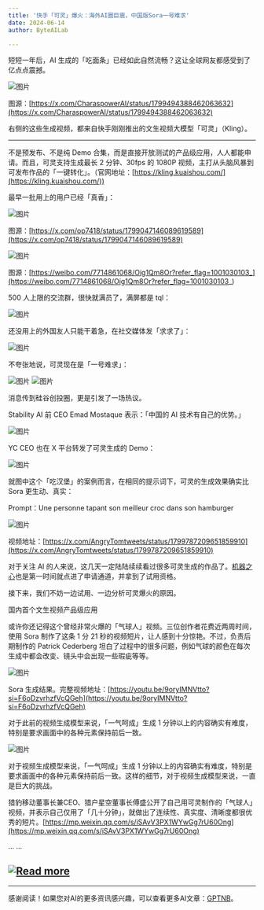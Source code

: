 ```yaml
---
title: '快手「可灵」爆火：海外AI圈巨震，中国版Sora一号难求'
date: 2024-06-14
author: ByteAILab

---
```


短短一年后，AI 生成的「吃面条」已经如此自然流畅？这让全球网友都感受到了亿点点震撼。

![图片](https://mmbiz.qpic.cn/sz_mmbiz_gif/KmXPKA19gW9lZPQPFyq4gKt0yKIDSk97dAckyzCQNWpHBMjcbk5wDmStUib0lZtVtQP4du7m8iaj8eQiaGcgia8SyQ/640?wx_fmt=gif&amp;from=appmsg)

图源：[https://x.com/CharaspowerAI/status/1799494388462063632](https://x.com/CharaspowerAI/status/1799494388462063632)

右侧的这些生成视频，都来自快手刚刚推出的文生视频大模型「可灵」（Kling）。

---


不是预发布、不是纯 Demo 合集，而是直接开放测试的产品级应用，人人都能申请。而且，可灵支持生成最长 2 分钟、30fps 的 1080P 视频，主打从头脑风暴到可发布作品的「一键转化」。（官网地址：[https://kling.kuaishou.com/](https://kling.kuaishou.com/))

最早一批用上的用户已经「真香」：

![图片](https://mmbiz.qpic.cn/sz_mmbiz_gif/KmXPKA19gW9lZPQPFyq4gKt0yKIDSk97nWTFFuqktuW4r6h7oQJWnZek0z9KN9NVTWWBZT9eHiaxWJnQpn7ibDbg/640?wx_fmt=gif&amp;from=appmsg)

图源：[https://x.com/op7418/status/1799047146089619589](https://x.com/op7418/status/1799047146089619589)

![图片](https://mmbiz.qpic.cn/sz_mmbiz_gif/KmXPKA19gW9lZPQPFyq4gKt0yKIDSk97LGvOHqOmHSsrL60RDcE0wPydMNQT0L6iaHj5ic6BQ0DW5rBq7xL45Vuw/640?wx_fmt=gif&amp;from=appmsg)

图源：[https://weibo.com/7714861068/Oig1Qm8Or?refer_flag=1001030103_](https://weibo.com/7714861068/Oig1Qm8Or?refer_flag=1001030103_)

500 人上限的交流群，很快就满员了，满屏都是 tql：

![图片](https://mmbiz.qpic.cn/sz_mmbiz_png/KmXPKA19gW9lZPQPFyq4gKt0yKIDSk97JhMkV9icMtpMyZap4wKxNj0atELj8Ya0rNkXCqQQMZjrFO5rhdAXTWw/640?wx_fmt=png&amp;from=appmsg)

还没用上的外国友人只能干着急，在社交媒体发「求求了」：

![图片](https://mmbiz.qpic.cn/sz_mmbiz_png/KmXPKA19gW9lZPQPFyq4gKt0yKIDSk978Ixttmj7KEzPickIuSaxFbZVng1eSSG19hPMVDgRIia70aFLxbnLlSmQ/640?wx_fmt=png&amp;from=appmsg)

不夸张地说，可灵现在是「一号难求」：

![图片](https://mmbiz.qpic.cn/sz_mmbiz_png/KmXPKA19gW9lZPQPFyq4gKt0yKIDSk977IQDMsCuDQQ7jzzuHZPM0kibG02Sd0bI15dsMXXZRTRhY21BXFSxSdw/640?wx_fmt=png&amp;from=appmsg)
![图片](https://mmbiz.qpic.cn/sz_mmbiz_png/KmXPKA19gW9lZPQPFyq4gKt0yKIDSk97dRB6kmjbkCe8EosYpFPksbOtU6Cu4quvtDb56EhH7grZibdxBByw6Sw/640?wx_fmt=png&amp;from=appmsg)

消息传到硅谷创投圈，更是引发了一场热议。

Stability AI 前 CEO Emad Mostaque 表示：「中国的 AI 技术有自己的优势。」

![图片](https://mmbiz.qpic.cn/sz_mmbiz_png/KmXPKA19gW9lZPQPFyq4gKt0yKIDSk977QQwYTYEKMgx6lBK7I3Wn1xiab4lCvHic54sb0IsnIh1tAiaDXyK3dVcA/640?wx_fmt=png&amp;from=appmsg)

YC CEO 也在 X 平台转发了可灵生成的 Demo：

![图片](https://mmbiz.qpic.cn/sz_mmbiz_png/KmXPKA19gW9lZPQPFyq4gKt0yKIDSk9718iaNmA0KqA2TndWKPbz5wZ3zTqNyVAkDxokHq6GnpJm9qN7wHEjUaw/640?wx_fmt=png&amp;from=appmsg)

就图中这个「吃汉堡」的案例而言，在相同的提示词下，可灵的生成效果确实比 Sora 更生动、真实：

Prompt：Une personne tapant son meilleur croc dans son hamburger

![图片](https://mmbiz.qpic.cn/sz_mmbiz_gif/KmXPKA19gW9lZPQPFyq4gKt0yKIDSk97rgdsfVb9mRfYJ9JCZmvbfgeXwOSD0meS9kzYrF15y9dzb1OXsLFXgg/640?wx_fmt=gif&amp;from=appmsg)

视频地址：[https://x.com/AngryTomtweets/status/1799787209651859910](https://x.com/AngryTomtweets/status/1799787209651859910)

对于关注 AI 的人来说，这几天一定陆陆续续看过很多可灵生成的作品了。[机器之心](https://waytoagi.feishu.cn/wiki/GevKwyEt1i4SUVk0q2JcqQFtnRd)也是第一时间就点进了申请通道，并拿到了试用资格。

接下来，我们不妨一边试用、一边分析可灵爆火的原因。

国内首个文生视频产品级应用

或许你还记得这个曾经非常火爆的「气球人」视频。三位创作者花费近两周时间，使用 Sora 制作了这条 1 分 21 秒的视频短片，让人感到十分惊艳。不过，负责后期制作的 Patrick Cederberg 坦白了过程中的很多问题，例如气球的颜色在每次生成中都会改变、镜头中会出现一些瑕疵等等。

![图片](https://mmbiz.qpic.cn/sz_mmbiz_gif/KmXPKA19gW9lZPQPFyq4gKt0yKIDSk97nKPib7aVh5DbLMWMxnoRU5oIM1Q2Be7N6WibNicZDGuLibJ87jGiavUa4Ig/640?wx_fmt=gif&amp;from=appmsg)

Sora 生成结果。完整视频地址：[https://youtu.be/9oryIMNVtto?si=F6oDzvrhzfVcQGeh](https://youtu.be/9oryIMNVtto?si=F6oDzvrhzfVcQGeh)

对于此前的视频生成模型来说，「一气呵成」生成 1 分钟以上的内容确实有难度，特别是要求画面中的各种元素保持前后一致。

![图片](https://mmbiz.qpic.cn/sz_mmbiz_gif/KmXPKA19gW9lZPQPFyq4gKt0yKIDSk97mn1g0j8YHZfHf1z1Ub8PGwptkXDrd4yRKu3JgfUpzdJXM6MStCtyyA/640?wx_fmt=gif&amp;from=appmsg)

对于视频生成模型来说，「一气呵成」生成 1 分钟以上的内容确实有难度，特别是要求画面中的各种元素保持前后一致。这样的细节，对于视频生成模型来说，一直是巨大的挑战。

猎豹移动董事长兼CEO、猎户星空董事长傅盛公开了自己用可灵制作的「气球人」视频，并表示自己仅用了「几十分钟」，就做出了连续性、真实度、清晰度都很优秀的短片。[https://mp.weixin.qq.com/s/iSAvV3PX1WYwGg7rU60Ong](https://mp.weixin.qq.com/s/iSAvV3PX1WYwGg7rU60Ong)

...
...

[![Read more](https://image.jiqizhixin.com/uploads/editor/e1f81e13-c31a-4af1-80be-ef0c73b22af2/1718248883115.png)](https://mp.weixin.qq.com/s/iSAvV3PX1WYwGg7rU60Ong)
---
---
感谢阅读！如果您对AI的更多资讯感兴趣，可以查看更多AI文章：[GPTNB](https://gptnb.com)。
